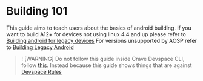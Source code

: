 # Building 101

This guide aims to teach users about the basics of android building.
If you want to build A12+ for devices not using linux 4.4 and up please refer to [Building android for legacy devices](../building-legacy)
For versions unsupported by AOSP refer to [Building Legacy Android](./Building_legacy_android)

>! [WARNING]
> Do not follow this guide inside Crave Devspace CLI, follow [this](../../crave). Instead because this guide shows things that are against [Devspace Rules](../../crave/rules)



